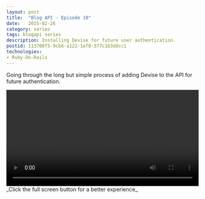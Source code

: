 ```yaml
---
layout: post
title:  "Blog API - Episode 10"
date:   2015-02-26
category: series
tags: blogapi series
description: Installing Devise for future user authentication.
postid: 113700f5-9cb6-a122-1ef0-377c163ddcc1
technologies:
- Ruby-On-Rails
---
```


Going through the long but simple process of adding Devise to the API for future authentication.

<video style="width:100%;" controls>
	<source src="http://videos.quarrantine.com:8000?name=blogapi10.mp4" type="video/mp4">
</video>
_Click the full screen button for a better experience_
